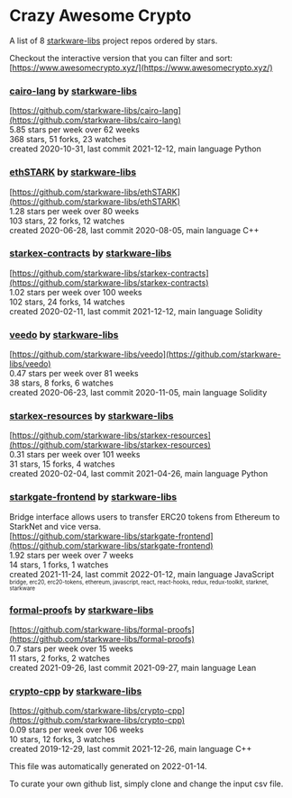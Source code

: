 # Crazy Awesome Crypto
A list of 8 [starkware-libs](https://github.com/starkware-libs) project repos ordered by stars.  

Checkout the interactive version that you can filter and sort: 
[https://www.awesomecrypto.xyz/](https://www.awesomecrypto.xyz/)  


### [cairo-lang](https://github.com/starkware-libs/cairo-lang) by [starkware-libs](https://github.com/starkware-libs)  
  
[https://github.com/starkware-libs/cairo-lang](https://github.com/starkware-libs/cairo-lang)  
5.85 stars per week over 62 weeks  
368 stars, 51 forks, 23 watches  
created 2020-10-31, last commit 2021-12-12, main language Python  


### [ethSTARK](https://github.com/starkware-libs/ethSTARK) by [starkware-libs](https://github.com/starkware-libs)  
  
[https://github.com/starkware-libs/ethSTARK](https://github.com/starkware-libs/ethSTARK)  
1.28 stars per week over 80 weeks  
103 stars, 22 forks, 12 watches  
created 2020-06-28, last commit 2020-08-05, main language C++  


### [starkex-contracts](https://github.com/starkware-libs/starkex-contracts) by [starkware-libs](https://github.com/starkware-libs)  
  
[https://github.com/starkware-libs/starkex-contracts](https://github.com/starkware-libs/starkex-contracts)  
1.02 stars per week over 100 weeks  
102 stars, 24 forks, 14 watches  
created 2020-02-11, last commit 2021-12-12, main language Solidity  


### [veedo](https://github.com/starkware-libs/veedo) by [starkware-libs](https://github.com/starkware-libs)  
  
[https://github.com/starkware-libs/veedo](https://github.com/starkware-libs/veedo)  
0.47 stars per week over 81 weeks  
38 stars, 8 forks, 6 watches  
created 2020-06-23, last commit 2020-11-05, main language Solidity  


### [starkex-resources](https://github.com/starkware-libs/starkex-resources) by [starkware-libs](https://github.com/starkware-libs)  
  
[https://github.com/starkware-libs/starkex-resources](https://github.com/starkware-libs/starkex-resources)  
0.31 stars per week over 101 weeks  
31 stars, 15 forks, 4 watches  
created 2020-02-04, last commit 2021-04-26, main language Python  


### [starkgate-frontend](https://github.com/starkware-libs/starkgate-frontend) by [starkware-libs](https://github.com/starkware-libs)  
Bridge interface allows users to transfer ERC20 tokens from Ethereum to StarkNet and vice versa.  
[https://github.com/starkware-libs/starkgate-frontend](https://github.com/starkware-libs/starkgate-frontend)  
1.92 stars per week over 7 weeks  
14 stars, 1 forks, 1 watches  
created 2021-11-24, last commit 2022-01-12, main language JavaScript  
<sub><sup>bridge, erc20, erc20-tokens, ethereum, javascript, react, react-hooks, redux, redux-toolkit, starknet, starkware</sup></sub>


### [formal-proofs](https://github.com/starkware-libs/formal-proofs) by [starkware-libs](https://github.com/starkware-libs)  
  
[https://github.com/starkware-libs/formal-proofs](https://github.com/starkware-libs/formal-proofs)  
0.7 stars per week over 15 weeks  
11 stars, 2 forks, 2 watches  
created 2021-09-26, last commit 2021-09-27, main language Lean  


### [crypto-cpp](https://github.com/starkware-libs/crypto-cpp) by [starkware-libs](https://github.com/starkware-libs)  
  
[https://github.com/starkware-libs/crypto-cpp](https://github.com/starkware-libs/crypto-cpp)  
0.09 stars per week over 106 weeks  
10 stars, 12 forks, 3 watches  
created 2019-12-29, last commit 2021-12-26, main language C++  


This file was automatically generated on 2022-01-14.  

To curate your own github list, simply clone and change the input csv file.  